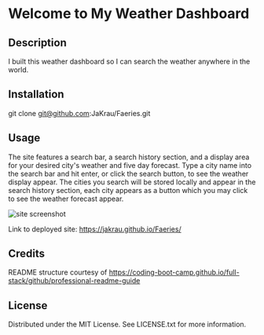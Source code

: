 # Welcome to My Weather Dashboard

## Description

I built this weather dashboard so I can search the weather anywhere in the world. 


## Installation

git clone git@github.com:JaKrau/Faeries.git

## Usage

The site features a search bar, a search history section, and a display area for your desired city's weather and five day forecast. 
Type a city name into the search bar and hit enter, or click the search button, to see the weather display appear. 
The cities you search will be stored locally and appear in the search history section, each city appears as a button which you may click to see the weather forecast appear.
  
   ![site screenshot](/assets/images/ReadMe.png?raw=true "demo")
   
Link to deployed site: https://jakrau.github.io/Faeries/

## Credits

README structure courtesy of https://coding-boot-camp.github.io/full-stack/github/professional-readme-guide

## License

Distributed under the MIT License. See LICENSE.txt for more information.
